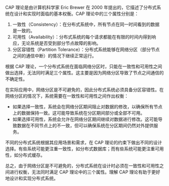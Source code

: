 CAP 理论是由计算机科学家 Eric Brewer 在 2000 年提出的，它描述了分布式系统在设计和实现时面临的基本权衡。CAP 理论中的三个属性分别是：

1.  一致性（Consistency）：在分布式系统中，所有节点在同一时间看到的数据是一致的。
2.  可用性（Availability）：分布式系统的每个请求都能在有限的时间内得到响应，无论系统是否受到部分节点故障的影响。
3.  分区容错性（Partition Tolerance）：分布式系统能够在网络分区（部分节点之间的通信中断）的情况下继续正常运行。

根据 CAP 理论，一个分布式系统在面临网络分区时，只能在一致性和可用性之间做出选择，无法同时满足三个属性。这主要是因为网络分区导致了节点之间通信的不确定性。

在实际应用中，网络分区是不可避免的，因此分布式系统必须具备分区容错性。在网络分区的情况下，系统需要在一致性和可用性之间作出权衡：

-   如果选择一致性，系统会在网络分区期间阻止对数据的修改，以确保所有节点上的数据保持一致。这可能导致系统在分区期间部分或全部不可用。
-   如果选择可用性，系统会允许在网络分区期间继续对数据进行修改。这可能导致数据在不同节点上的不一致，但可以确保系统在分区期间仍然对外提供服务。

不同的分布式系统根据其应用场景和需求，在 CAP 理论的约束下做出不同的设计选择。有些系统可能更注重一致性，如分布式数据库；而有些系统可能更注重可用性，如分布式缓存。

总之，由于网络分区是不可避免的，分布式系统在设计时必须在一致性和可用性之间进行权衡，无法同时满足 CAP 理论中的三个属性。理解 CAP 理论有助于更好地设计和实现分布式系统。